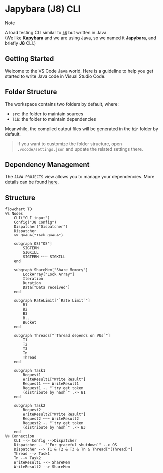 # Japybara (J8) CLI

> [!Note]
> A load testing CLI similar to [`k6`](https://k6.io/) but written in Java. <br>
> (We like **Kapybara** and we are using Java, so we named it **Japybara**, and briefly **J8** CLI.)

## Getting Started

Welcome to the VS Code Java world. Here is a guideline to help you get started to write Java code in Visual Studio Code.

## Folder Structure

The workspace contains two folders by default, where:

- `src`: the folder to maintain sources
- `lib`: the folder to maintain dependencies

Meanwhile, the compiled output files will be generated in the `bin` folder by default.

> If you want to customize the folder structure, open `.vscode/settings.json` and update the related settings there.

## Dependency Management

The `JAVA PROJECTS` view allows you to manage your dependencies. More details can be found [here](https://github.com/microsoft/vscode-java-dependency#manage-dependencies).

## Structure

```mermaid
flowchart TD
%% Nodes
    CLI("CLI input")
    Config("J8 Config")
    Dispatcher("Dispatcher")
    Dispatcher
    %% Queue("Task Queue")
    
    subgraph OS["OS"]
        SIGTERM
        SIGKILL
        SIGTERM ~~~ SIGKILL
    end

    subgraph ShareMem["Share Memory"]
        LockArray["Lock Array"]
        Iteration
        Duration
        Data["Data received"]
    end
    
    subgraph RateLimit["`Rate Limit`"]
        B1
        B2
        B3
        B..
        Bucket
    end

    subgraph Threads["`Thread depends on VUs`"]
        T1
        T2
        T3
        Tn
        Thread
    end 
    
    subgraph Task1
        Request1
        WriteResult1["Write Result"]
        Request1 ~~~ WriteResult1
        Request1 -. "`try get token
        (distribute by hash`" .-> B1
    end
    
    subgraph Task2
        Request2
        WriteResult2["Write Result"]
        Request2 ~~~ WriteResult2
        Request2 -. "`try get token
        (distribute by hash`" .-> B3
    end
%% Connection
    CLI --> Config -->Dispatcher
    Dispatcher -. "`For graceful shutdown`" .-> OS
    Dispatcher --> T1 & T2 & T3 & Tn & Thread["(Thread)"]
    Thread --> Task1
    Tn --> Task2
    WriteResult1 --> ShareMem
    WriteResult2 --> ShareMem
```